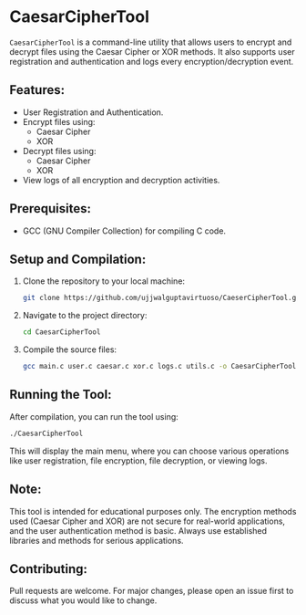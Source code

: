
# CaesarCipherTool
`CaesarCipherTool` is a command-line utility that allows users to encrypt and decrypt files using the Caesar Cipher or XOR methods. It also supports user registration and authentication and logs every encryption/decryption event.

## Features:
- User Registration and Authentication.
- Encrypt files using:
  - Caesar Cipher
  - XOR
- Decrypt files using:
  - Caesar Cipher
  - XOR
- View logs of all encryption and decryption activities.

## Prerequisites:
- GCC (GNU Compiler Collection) for compiling C code.

## Setup and Compilation:
1. Clone the repository to your local machine:
    ```bash
    git clone https://github.com/ujjwalguptavirtuoso/CaeserCipherTool.git
    ```
2. Navigate to the project directory:
    ```bash
    cd CaesarCipherTool
    ```
3. Compile the source files:
    ```bash
    gcc main.c user.c caesar.c xor.c logs.c utils.c -o CaesarCipherTool
    ```

## Running the Tool:
After compilation, you can run the tool using:
```bash
./CaesarCipherTool
```
This will display the main menu, where you can choose various operations like user registration, file encryption, file decryption, or viewing logs.

## Note:
This tool is intended for educational purposes only. The encryption methods used (Caesar Cipher and XOR) are not secure for real-world applications, and the user authentication method is basic. Always use established libraries and methods for serious applications.

## Contributing:
Pull requests are welcome. For major changes, please open an issue first to discuss what you would like to change.
    

